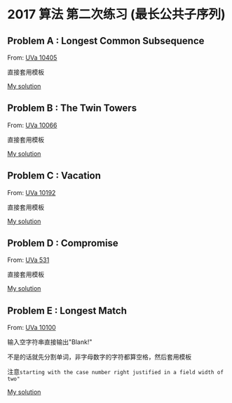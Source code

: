 # 2017 算法 第二次练习 (最长公共子序列)
## Problem A : Longest Common Subsequence

From: [UVa 10405](http://uva.onlinejudge.org/index.php?option=com_onlinejudge&Itemid=8&category=11&page=show_problem&problem=1346)

直接套用模板

[My solution](https://github.com/HMBSbige/DHU_Algorithm/blob/master/2-%E6%9C%80%E9%95%BF%E5%85%AC%E5%85%B1%E5%AD%90%E5%BA%8F%E5%88%97/UVa%2010405.cpp)

## Problem B : The Twin Towers

From: [UVa 10066](http://uva.onlinejudge.org/index.php?option=com_onlinejudge&Itemid=8&category=11&page=show_problem&problem=1007)

直接套用模板

[My solution](https://github.com/HMBSbige/DHU_Algorithm/blob/master/2-%E6%9C%80%E9%95%BF%E5%85%AC%E5%85%B1%E5%AD%90%E5%BA%8F%E5%88%97/UVa%2010066.cpp)

## Problem C : Vacation

From: [UVa 10192](http://uva.onlinejudge.org/index.php?option=com_onlinejudge&Itemid=8&category=11&page=show_problem&problem=1133)

直接套用模板

[My solution](https://github.com/HMBSbige/DHU_Algorithm/blob/master/2-%E6%9C%80%E9%95%BF%E5%85%AC%E5%85%B1%E5%AD%90%E5%BA%8F%E5%88%97/UVa%2010192.cpp)

## Problem D : Compromise

From: [UVa 531](http://uva.onlinejudge.org/index.php?option=com_onlinejudge&Itemid=8&category=11&page=show_problem&problem=472)

直接套用模板

[My solution](https://github.com/HMBSbige/DHU_Algorithm/blob/master/2-%E6%9C%80%E9%95%BF%E5%85%AC%E5%85%B1%E5%AD%90%E5%BA%8F%E5%88%97/UVa%20531.cpp)

## Problem E : Longest Match

From: [UVa 10100](http://uva.onlinejudge.org/index.php?option=com_onlinejudge&Itemid=8&category=11&page=show_problem&problem=1041)

输入空字符串直接输出"Blank!"

不是的话就先分割单词，非字母数字的字符都算空格，然后套用模板

注意```starting with the case number right justified in a field
width of two"```

[My solution](https://github.com/HMBSbige/DHU_Algorithm/blob/master/2-%E6%9C%80%E9%95%BF%E5%85%AC%E5%85%B1%E5%AD%90%E5%BA%8F%E5%88%97/UVa%2010100.cpp)
